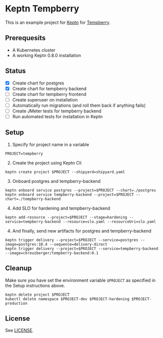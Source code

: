# Keptn Tempberry

This is an example project for [Keptn](https://keptn.sh) for [Tempberry](https://github.com/ChristianKreuzberger/tempberry).

## Prerequesits

* A Kubernetes cluster
* A working Keptn 0.8.0 installation


## Status

- [x] Create chart for postgres
- [x] Create chart for tempberry backend
- [ ] Create chart for tempberry frontend
- [ ] Create superuser on installation
- [ ] Automatically run migrations (and roll them back if anything fails)
- [ ] Create JMeter tests for tempberry backend
- [ ] Run automated tests for installation in Keptn

## Setup

1. Specify for project name in a variable
```console
PROJECT=tempberry
```

2. Create the project using Keptn Cli
```console
keptn create project $PROJECT --shipyard=shipyard.yaml
```

3. Onboard postgres and tempberry-backend
```console
keptn onboard service postgres --project=$PROJECT --chart=./postgres
keptn onboard service tempberry-backend --project=$PROJECT --chart=./tempberry-backend
```

4. Add SLO for hardening and tempberry-backend
```console
keptn add-resource --project=$PROJECT --stage=hardening --service=tempberry-backend --resource=slo.yaml --resourceUri=slo.yaml
```

4. And finally, send new artifacts for postgres and tempberry-backend
```console
keptn trigger delivery --project=$PROJECT --service=postgres --image=postgres:10.4 --sequence=delivery-direct
keptn trigger delivery --project=$PROJECT --service=tempberry-backend --image=ckreuzberger/tempberry-backend:0.1
```

## Cleanup

Make sure you have set the environment variable `$PROJECT` as specified in the Setup instructions above.

```console
keptn delete project $PROJECT
kubectl delete namespace $PROJECT-dev $PROJECT-hardening $PROJECT-production
```

## License

See [LICENSE](LICENSE).

